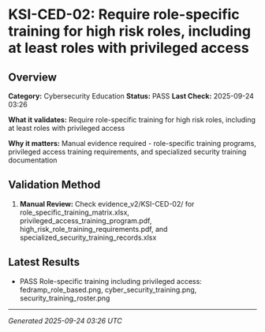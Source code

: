 # KSI-CED-02: Require role-specific training for high risk roles, including at least roles with privileged access

## Overview

**Category:** Cybersecurity Education
**Status:** PASS
**Last Check:** 2025-09-24 03:26

**What it validates:** Require role-specific training for high risk roles, including at least roles with privileged access

**Why it matters:** Manual evidence required - role-specific training programs, privileged access training requirements, and specialized security training documentation

## Validation Method

1. **Manual Review:** Check evidence_v2/KSI-CED-02/ for role_specific_training_matrix.xlsx, privileged_access_training_program.pdf, high_risk_role_training_requirements.pdf, and specialized_security_training_records.xlsx

## Latest Results

- PASS Role-specific training including privileged access: fedramp_role_based.png, cyber_security_training.png, security_training_roster.png

---
*Generated 2025-09-24 03:26 UTC*
